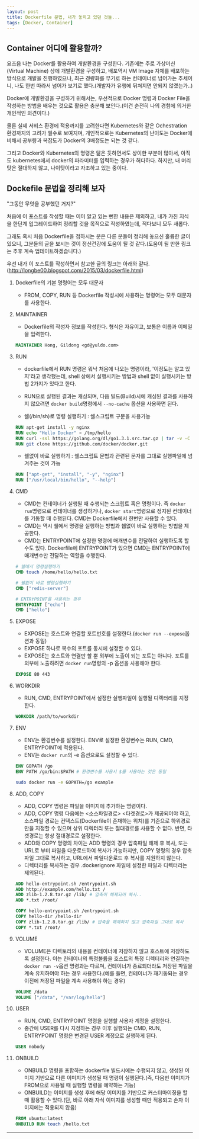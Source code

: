 ```yaml
---
layout: post
title: Dockerfile 문법, 내가 놓치고 있던 것들...
tags: [Docker, Container]
---
```


## Container 어디에 활용할까?

요즈음 나는 Docker를 활용하여 개발환경을 구성한다. 기존에는 주로 가상머신(Virtual Machine) 상에 개발환경을 구성하고, 배포역시 VM Image 자체를 배포하는 방식으로 개발을 진행하였으나, 최근  경량화를 무기로 하는 컨테이너로 넘어가는 추세이니, 나도 한번 따라서 넘어가 보기로 했다.(개발자가 유행에 뒤쳐지면 안되지 않곘는가..)

Docker에 개발환경을 구성하기 위해서는, 우선적으로 Docker 명령과 Docker File을 작성하는 방법을 배우는 것으로 활용은 충분해 보인다.(이건 순전히 나의 경험에 의거한 개인적인 의견이다.)

물론 실제 서비스 환경에 적용까지를 고려한다면 Kubernetes와 같은 Ochestration 환경까지의 고려가 필수로 보여지며, 개인적으로는 Kubernetes의 난이도는 Docker에 비해서 공부량과 복잡도가 Docker의 3배정도는 되는 것 같다.

그리고 Docker와 Kubernetes의 명령은 닮은 듯하면서도 상이한 부분이 많아서, 아직도 kubernetes에서 docker의 파라미터를 입력하는 경우가 허다하다. 하지만, 내 머리탓은 절대하지 않고, 나이탓이라고 자조하고 있는 중이다.

## Dockefile 문법을 정리해 보자

"그동안 무엇을 공부했던 거지?"

처음에 이 포스트를 작성할 때는 이미 알고 있는 뻔한 내용은 제외하고, 내가 가진 지식을 한단계 업그레이드하여 정리할 것을 목적으로 작성하였는데, 적다보니 모두 새롭다.

그래도 혹시 처음 Dockerfile을 접하시는 분은 다른 분들이 정리해 놓으신 훌륭한 글이 있으니, 그분들의 글을 보시는 것이 정신건강에 도움이 될 것 같다.(도움이 될 만한 링크는 추후 계속 업데이트하겠습니다.)

우선 내가 이 포스트를 작성하면서 참고한 글의 링크는 아래와 같다.(<http://longbe00.blogspot.com/2015/03/dockerfile.html>)

1. Dockerfile의 기본 명령어는 모두 대문자

    * FROM, COPY, RUN 등 Dockerfile 작성시에 사용하는 명령어는 모두 대문자를 사용한다.

2. MAINTAINER

    * Dockerfile의 작성자 정보를 작성한다. 형식은 자유이고, 보통은 이름과 이메일을 입력한다.

    ```dockerfile
    MAINTAINER Hong, Gildong <gd@yuldo.com>
    ```

3. RUN
    * dockerfile에서 RUN 명령은 워낙 처음에 나오는 명령이라, '이정도는 알고 있지'라고 생각했는데, shell 상에서 실행시키는 방법과 shell 없이 실행시키는 방법 2가지가 있다고 한다.
    * RUN으로 실행된 결과는 캐싱되며, 다음 빌드(Build)시에 캐싱된 결과를 사용하지 않으려면 ```docker build```명령에서 ```--no-cache``` 옵션을 사용하면 된다.

    * 쉘(/bin/sh)로 명령 실행하기
        : 쉘스크립트 구문을 사용가능

    ```dockerfile
    RUN apt-get install -y nginx
    RUN echo "Hello Docker" > /tmp/hello
    RUN curl -ssl https://golang.org/dl/go1.3.1.src.tar.gz | tar -v -C /usr/local -xz
    RUN git clone https://github.com/docker/docker.git
    ```

    * 쉘없이 바로 실행하기
        : 쉘스크립트 문법과 관련된 문자를 그대로 실행파일에 넘겨주는 것이 가능

    ```dockerfile
    RUN ["apt-get", "install", "-y", "nginx"]
    RUN ["/usr/local/bin/hello", "--help"]
    ```

4. CMD
    * CMD는 컨테이너가 실행될 때 수행되는 스크립트 혹은 명령이다. 즉 ```docker run```명령으로 컨테이너를 생성하거나, ```docker start```명령으로 정지된 컨테이너를 기동할 때 수행된다. CMD는 Dockerfile에서 한번만 사용할 수 있다.
    * CMD는 역시 쉘에서 명령을 실행하는 방법과 쉡없이 바로 실행하는 방법을 제공한다.
    * CMD는 ENTRYPOINT에 설정한 명령에 매개변수를 전달하여 실행하도록 할 수도 있다. Dockerfile에 ENTRYPOINT가 있으면 CMD는 ENTRYPOINT에 매개변수만 전달하는 역할을 수행한다.

    ```dockerfile
    # 쉘에서 명령실행하기
    CMD touch /home/hello/hello.txt
    ```

    ```dockerfile
    # 쉘없이 바로 명령실행하기
    CMD ["redis-server"]
    ```

    ```dockerfile
    # ENTRYPOINT를 사용하는 경우
    ENTRYPOINT ["echo"]
    CMD ["hello"]
    ```

5. EXPOSE
    * EXPOSE는 호스트와 연결할 포트번호를 설정한다.(```docker run --expose```옵션과 동일)
    * EXPOSE 하나로 복수의 포트를 동시에 설정할 수 있다.
    * EXPOSE는 호스트와 연결만 할 뿐 외부에 노출이 되는 포트는 아니다. 포트를 외부에 노출하려면 ```docker run```명령의 -p 옵션을 사용해야 한다.

    ```dockerfile
    EXPOSE 80 443
    ```

6. WORKDIR
    * RUN, CMD, ENTRYPOINT에서 설정한 실행파일이 실행될 디렉터리를 지정한다.

    ```dockerfile
    WORKDIR /path/to/workdir
    ```

7. ENV
    * ENV는 환경변수를 설정한다. ENV로 설정한 환경변수는 RUN, CMD, ENTRYPOINT에 적용된다.
    * ENV는 ```docker run```의 -e 옵션으로도 설정할 수 있다.

    ```dockerfile
    ENV GOPATH /go
    ENV PATH /go/bin:$PATH # 환경변수를 사용시 $를 사용하는 것은 동일
    ```

    ```bash
    sudo docker run -e GOPATH=/go example
    ```

8. ADD, COPY
    * ADD, COPY 명령은 파일을 이미지에 추가하는 명령이다.
    * ADD, COPY 명령 다음에는 <소스파일경로> <타겟경로>가 제공되어야 하고, 소스파일 경로는 컨텍스트(Dockerfile이 존재하는 위치)를 기준으로 하위경로만을 지정할 수 있으며 상위 디렉터리 또는 절대경로를 사용할 수 없다. 반면, 타겟경로는 항상 절대경로로 설정한다.
    * ADD와 COPY 명령의 차이는 ADD 명령의 경우 압축파일 해제 후 복사, 또는 URL로 부터 파일을 다운로드하여 복사가 가능하지만, COPY 명령의 경우 압축파일 그대로 복사하고, URL에서 파일다운로드 후 복사를 지원하지 않는다.
    * 디렉터리를 복사하는 경우 .dockerignore 파일에 설정한 파일과 디렉터리는 제외된다.

    ```dockerfile
    ADD hello-entrypoint.sh /entrypoint.sh
    ADD http://example.com/hello.txt /
    ADD zlib-1.2.8.tar.gz /lib/ # 압축이 해제되어 복사..
    ADD *.txt /root/
    ```

    ```dockerfile
    COPY hello-entrypoint.sh /entrypoint.sh
    COPY hello-dir /hello-dir
    COPY zlib-1.2.8.tar.gz /lib/ # 압축을 해제하지 않고 압축파일 그대로 복사
    COPY *.txt /root/
    ```

9. VOLUME
    * VOLUME은 디렉토리의 내용을 컨테이너에 저장하지 않고 호스트에 저장하도록 설정한다. 이는 컨테이너의 특정볼륨을 호스트의 특정 디렉터리와 연결하는 ```docker run -v```옵션 명령과는 다르며, 컨테이너가 종료되더라도 저장된 파일을 계속 유지하여야 하는 경우 사용한다.(예를 들면, 컨테이너가 재기동되는 경우 이전에 저장된 파일을 계속 사용해야 하는 경우)

    ```dockerfile
    VOLUME /data
    VOLUME ["/data", "/var/log/hello"]
    ```

10. USER
    * RUN, CMD, ENTRYPOINT 명령을 실행할 사용자 계정을 설정한다.
    * 중간에 USER를 다시 지정하는 경우 이후 실행되는 CMD, RUN, ENTRYPOINT 명령은 변경된 USER 계정으로 실행하게 된다.

    ```dockerfile
    USER nobody
    ```

11. ONBUILD
    * ONBUILD 명령을 포함하는 dockerfile 빌드시에는 수행되지 않고, 생성된 이미지 기반으로 다른 이미지가 생성될 때 명령이 실행된다.(즉, 다음번 이미지가 FROM으로 사용될 때 실행할 명령을 예약하는 기능)
    * ONBUILD는 이미지를 생성 후에 해당 이미지를 기반으로 커스터마이징을 할 때 활용할 수 있다.(단, 바로 아래 자식 이미지를 생성할 때만 적용되고 손자 이미지에는 적용되지 않음)

    ```dockerfile
    FROM ubuntu:latest
    ONBUILD RUN touch /hello.txt
    ```

----
